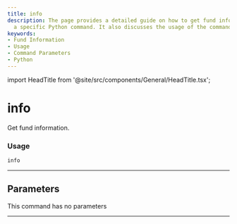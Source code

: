 ```yaml
---
title: info
description: The page provides a detailed guide on how to get fund information using
  a specific Python command. It also discusses the usage of the command and its parameters.
keywords:
- Fund Information
- Usage
- Command Parameters
- Python
---
```


import HeadTitle from '@site/src/components/General/HeadTitle.tsx';

<HeadTitle title="info - Funds - Reference | OpenBB Terminal Docs" />

# info

Get fund information.

### Usage

```python
info
```

---

## Parameters

This command has no parameters


---
